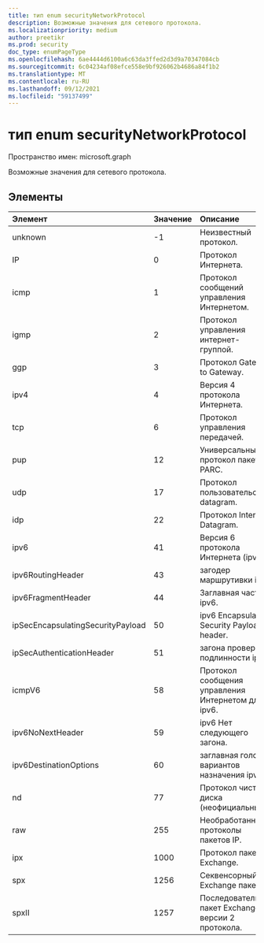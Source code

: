 ```yaml
---
title: тип enum securityNetworkProtocol
description: Возможные значения для сетевого протокола.
ms.localizationpriority: medium
author: preetikr
ms.prod: security
doc_type: enumPageType
ms.openlocfilehash: 6ae4444d6100a6c63da3ffed2d3d9a70347084cb
ms.sourcegitcommit: 6c04234af08efce558e9bf926062b4686a84f1b2
ms.translationtype: MT
ms.contentlocale: ru-RU
ms.lasthandoff: 09/12/2021
ms.locfileid: "59137499"
---
```

# <a name="securitynetworkprotocol-enum-type"></a>тип enum securityNetworkProtocol

Пространство имен: microsoft.graph

Возможные значения для сетевого протокола.

## <a name="members"></a>Элементы

|Элемент|Значение|Описание|
|:---|:---|:---|
|unknown|-1|Неизвестный протокол.|
|IP|0|Протокол Интернета.|
|icmp|1| Протокол сообщений управления Интернетом.|
|igmp|2| Протокол управления интернет-группой.|
|ggp|3| Протокол Gateway to Gateway.|
|ipv4|4 | Версия 4 протокола Интернета.|
|tcp|6 | Протокол управления передачей.|
|pup|12 | Универсальный протокол пакетов PARC.|
|udp|17 | Протокол пользовательской datagram.|
|idp|22| Протокол Internet Datagram.|
|ipv6|41| Версия 6 протокола Интернета (ipv6).|
|ipv6RoutingHeader|43| загодер маршрутивки ipv6.|
|ipv6FragmentHeader|44| Заглавная часть ipv6.|
|ipSecEncapsulatingSecurityPayload|50| ipv6 Encapsulating Security Payload header.|
|ipSecAuthenticationHeader|51| загона проверки подлинности ipv6.|
|icmpV6|58| Протокол сообщения управления Интернетом для ipv6.|
|ipv6NoNextHeader|59| ipv6 Нет следующего загона.|
|ipv6DestinationOptions|60| заглавная головка вариантов назначения ipv6.|
|nd|77| Протокол чистого диска (неофициальный).|
|raw|255| Необработанные протоколы пакетов IP.|
|ipx|1000| Протокол пакета Exchange.|
|spx|1256| Секвенсорный Exchange пакетов.|
|spxII|1257| Последовательное пакет Exchange версии 2 протокола.|

